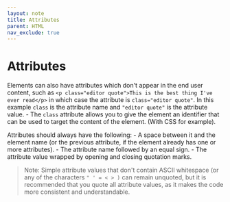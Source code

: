 ```yaml
---
layout: note
title: Attributes
parent: HTML
nav_exclude: true
---
```


# Attributes
Elements can also have attributes which don't appear in the end user content, such as `<p class="editor quote">This is the best thing I've ever read</p>` in which case the attribute is `class="editor quote"`. In this example `class` is the attribute name and `"editor quote"` is the attribute value. 
	- The `class` attribute allows you to give the element an identifier that can be used to target the content of the element. (With CSS for example). 
	
Attributes should always have the following:
	- A space between it and the element name (or the previous attribute, if the element already has one or more attributes).
	- The attribute name followed by an equal sign.
	- The attribute value wrapped by opening and closing quotation marks.

> Note: Simple attribute values that don't contain ASCII whitespace (or any of the characters  `" ' = < > )` can remain unquoted, but it is recommended that you quote all attribute values, as it makes the code more consistent and understandable.